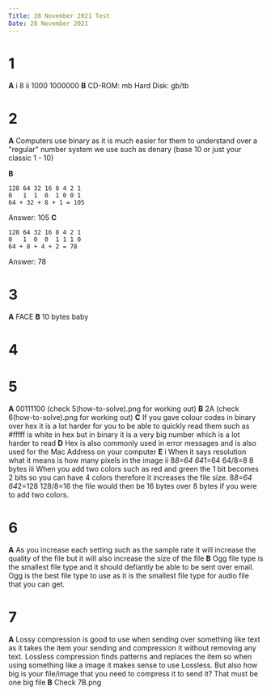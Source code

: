 ```yaml
---
Title: 28 November 2021 Test
Date: 28 November 2021
---
```


# 1
**A** i 8
ii 1000
1000000
 **B** CD-ROM: mb
Hard Disk: gb/tb
# 2
**A** Computers use binary as it is much easier for them to understand over a
"regular" number system we use such as denary (base 10 or just your classic 1 -
10)

**B**
```
128 64 32 16 8 4 2 1
0   1  1  0  1 0 0 1
64 + 32 + 8 + 1 = 105
```
Answer: 105
 **C**
```
128 64 32 16 8 4 2 1
0   1  0  0  1 1 1 0
64 + 8 + 4 + 2 = 78
```
Answer: 78
# 3
**A** FACE
**B** 10 bytes baby
# 4
<!--TODO(yoni): Come back to this one-->
# 5
**A** 00111100 (check 5(how-to-solve).png for working out)
**B** 2A (check 6(how-to-solve).png for working out)
**C** If you gave colour codes in binary over hex it is a lot harder for
you to be able to quickly read them such as #fffff is white in hex but in
binary it is a very big number which is a lot harder to read
**D** Hex is also commonly used in error messages and is also used for
the Mac Address on your computer
**E** i When it says resolution what it means is how many pixels in the
image
ii 8*8=64 64*1=64 64/8=8 8 bytes
iii When you add two
colors such as red and green the 1 bit becomes 2 bits so you can have 4 colors
therefore it increases the file size. 8*8=64 64*2=128 128/8=16 the file would
then be 16 bytes over 8 bytes if you were to add two colors.
# 6
**A** As you increase each setting such as the sample rate it will increase the
quality of the file but it will also increase the size of the file
**B** Ogg file type is the smallest file type and it should defiantly be
able to be sent over email. Ogg is the best file type to use as it is the
smallest file type for audio file that you can get.
# 7
**A** Lossy compression is good to use when sending over something like text as
it takes the item your sending and compression it without removing any text.
Lossless compression finds patterns and replaces the item so when using
something like a image it makes sense to use Lossless. But also how big is your
file/image that you need to compress it to send it? That must be one big file
**B** Check 7B.png
